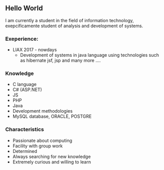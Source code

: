 ## Hello World
I am currently a student in the field of information technology, exepcificamente student of analysis and development of systems.


### Exeperience:
<ul>
  <li>
    LIAX 2017 - nowdays<br>
    <ul>
      <li>Development of systems in java language using technologies such as hibernate jsf, jsp and many more .... </li>
    </ul>
  </li>
</ul>

### Knowledge
<ul>
  <li>C language</li>
  <li>C# (ASP.NET)</li>
  <li>JS</li>
  <li>PHP</li>
  <li>Java</li>
  <li>Development methodologies</li>
  <li>MySQL database, ORACLE, POSTGRE</li>
</ul>

### Characteristics
<ul>
  <li>Passionate about computing</li>
  <li>Facility with group work</li>
  <li>Determined</li>
  <li>Always searching for new knowledge</li>
  <li>Extremely curious and willing to learn</li>
</ul>
